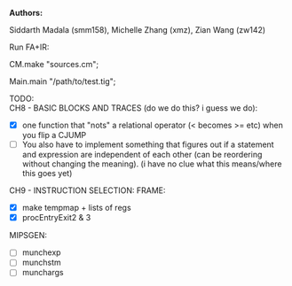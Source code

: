 **Authors:**

Siddarth Madala (smm158), Michelle Zhang (xmz), Zian Wang (zw142) 

Run FA+IR:

CM.make "sources.cm";

Main.main "/path/to/test.tig";

TODO:  
CH8 - BASIC BLOCKS AND TRACES (do we do this? i guess we do):
- [x] one function that "nots" a relational operator (< becomes >= etc) when you flip a CJUMP
- [ ] You also have to implement something that figures out if a statement and expression are independent of each other (can be reordering without changing the meaning). (i have no clue what this means/where this goes yet)

CH9 - INSTRUCTION SELECTION:
FRAME:
- [x] make tempmap + lists of regs
- [x] procEntryExit2 & 3

MIPSGEN:
- [ ] munchexp
- [ ] munchstm
- [ ] munchargs